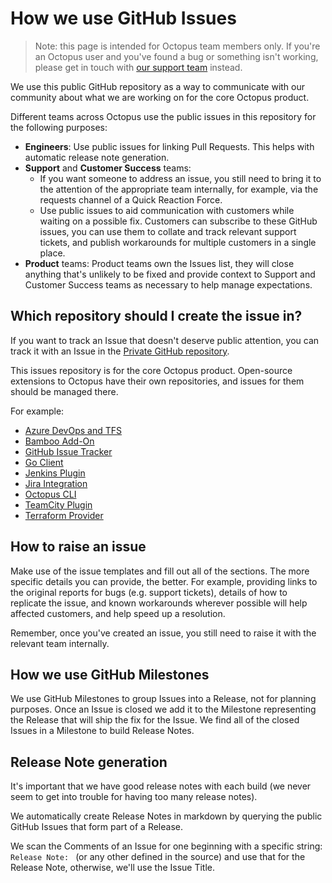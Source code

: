 # How we use GitHub Issues

> Note: this page is intended for Octopus team members only. If you're an Octopus user and you've found a bug or something isn't working, please get in touch with [our support team](https://octopus.com/support) instead.

We use this public GitHub repository as a way to communicate with our community about what we are working on for the core Octopus product.

Different teams across Octopus use the public issues in this repository for the following purposes:

- **Engineers**: Use public issues for linking Pull Requests. This helps with automatic release note generation.
- **Support** and **Customer Success** teams:
  - If you want someone to address an issue, you still need to bring it to the attention of the appropriate team internally, for example, via the requests channel of a Quick Reaction Force.
  - Use public issues to aid communication with customers while waiting on a possible fix. Customers can subscribe to these GitHub issues, you can use them to collate and track relevant support tickets, and publish workarounds for multiple customers in a single place.
- **Product** teams: Product teams own the Issues list, they will close anything that's unlikely to be fixed and provide context to Support and Customer Success teams as necessary to help manage expectations.

## Which repository should I create the issue in?

If you want to track an Issue that doesn't deserve public attention, you can track it with an Issue in the [Private GitHub repository](https://github.com/OctopusDeploy/OctopusDeploy/issues).

This issues repository is for the core Octopus product.  Open-source extensions to Octopus have their own repositories, and issues for them should be managed there. 

For example:
- [Azure DevOps and TFS](https://github.com/OctopusDeploy/OctoTFS/issues)
- [Bamboo Add-On](https://github.com/OctopusDeploy/Octopus-Bamboo/issues)
- [GitHub Issue Tracker](https://github.com/OctopusDeploy/GitHubIssueTracker/issues)
- [Go Client](https://github.com/OctopusDeploy/go-octopusdeploy/issues)
- [Jenkins Plugin](https://github.com/OctopusDeploy/octopus-jenkins-plugin/issues)
- [Jira Integration](https://github.com/OctopusDeploy/JiraIntegration/issues)
- [Octopus CLI](https://github.com/OctopusDeploy/OctopusCLI/issues)
- [TeamCity Plugin](https://github.com/OctopusDeploy/Octopus-TeamCity/issues)
- [Terraform Provider](https://github.com/OctopusDeployLabs/terraform-provider-octopusdeploy/issues)

## How to raise an issue

Make use of the issue templates and fill out all of the sections. The more specific details you can provide, the better. For example, providing links to the original reports for bugs (e.g. support tickets), details of how to replicate the issue, and known workarounds wherever possible will help affected customers, and help speed up a resolution. 

Remember, once you've created an issue, you still need to raise it with the relevant team internally.

## How we use GitHub Milestones

We use GitHub Milestones to group Issues into a Release, not for planning purposes. Once an Issue is closed we add it to the Milestone representing the Release that will ship the fix for the Issue. We find all of the closed Issues in a Milestone to build Release Notes.

## Release Note generation
It's important that we have good release notes with each build (we never seem to get into trouble for having too many release notes).

We automatically create Release Notes in markdown by querying the public GitHub Issues that form part of a Release.

We scan the Comments of an Issue for one beginning with a specific string: `Release Note: ` (or any other defined in the source) and use that for the Release Note, otherwise, we'll use the Issue Title.
